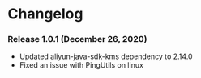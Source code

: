 # Changelog

### Release 1.0.1 (December 26, 2020)
* Updated aliyun-java-sdk-kms dependency to 2.14.0 
* Fixed an issue with PingUtils on linux
